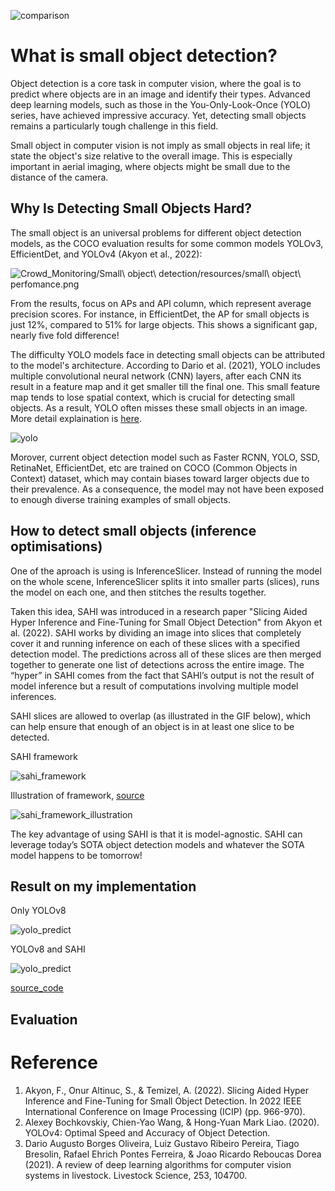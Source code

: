 ![comparison](https://github.com/milieureka/redback-orion/blob/main/Crowd_Monitoring/Small%20object%20detection/resources/comparison.gif)
# What is small object detection?
Object detection is a core task in computer vision, where the goal is to predict where objects are in an image and identify their types. Advanced deep learning models, such as those in the You-Only-Look-Once (YOLO) series, have achieved impressive accuracy. Yet, detecting small objects remains a particularly tough challenge in this field.

Small object in computer vision is not imply as small objects in real life; it state the object's size relative to the overall image. This is especially important in aerial imaging, where objects might be small due to the distance of the camera.

## Why Is Detecting Small Objects Hard?
The small object is an universal problems for different object detection models, as the COCO evaluation results for some common models YOLOv3, EfficientDet, and YOLOv4 (Akyon et al., 2022):

![Crowd_Monitoring/Small\ object\ detection/resources/small\ object\ perfomance.png](https://github.com/milieureka/redback-orion/blob/main/Crowd_Monitoring/Small%20object%20detection/resources/small%20object%20perfomance.png)

From the results, focus on APs and APl column, which represent average precision scores. For instance, in EfficientDet, the AP for small objects is just 12%, compared to 51% for large objects. This shows a significant gap, nearly five fold difference!

The difficulty YOLO models face in detecting small objects can be attributed to the model's architecture. According to Dario et al. (2021), YOLO includes multiple convolutional neural network (CNN) layers, after each CNN its result in a feature map and it get smaller till the final one. This small feature map tends to lose spatial context, which is crucial for detecting small objects. As a result, YOLO often misses these small objects in an image. More detail explaination is [here](https://learnopencv.com/slicing-aided-hyper-inference/).

![yolo](https://github.com/milieureka/redback-orion/blob/main/Crowd_Monitoring/Small%20object%20detection/resources/yolo.jpg)

Morover, current object detection model such as Faster RCNN, YOLO, SSD, RetinaNet, EfficientDet, etc are trained on COCO (Common Objects in Context) dataset, which may contain biases toward larger objects due to their prevalence. As a consequence, the model may not have been exposed to enough diverse training examples of small objects.

## How to detect small objects (inference optimisations)
One of the aproach is using is InferenceSlicer. Instead of running the model on the whole scene, InferenceSlicer splits it into smaller parts (slices), runs the model on each one, and then stitches the results together. 

Taken this idea, SAHI was introduced in a research paper "Slicing Aided Hyper Inference and Fine-Tuning for Small Object Detection" from Akyon et al. (2022). SAHI works by dividing an image into slices that completely cover it and running inference on each of these slices with a specified detection model. The predictions across all of these slices are then merged together to generate one list of detections across the entire image. The “hyper” in SAHI comes from the fact that SAHI’s output is not the result of model inference but a result of computations involving multiple model inferences. 

SAHI slices are allowed to overlap (as illustrated in the GIF below), which can help ensure that enough of an object is in at least one slice to be detected.

SAHI framework

![sahi_framework](https://raw.githubusercontent.com/milieureka/redback-orion/main/Crowd_Monitoring/Small%20object%20detection/resources/390262ac-d9c3-4987-add6-b910cbf4bc89_12.avif)

Illustration of framework, [source](https://supervision.roboflow.com/develop/how_to/detect_small_objects/#input-resolution)

![sahi_framework_illustration](https://github.com/milieureka/redback-orion/blob/main/Crowd_Monitoring/Small%20object%20detection/resources/supervision_detect_small_objects_example_2-ezgif.com-video-to-gif-converter.gif)

The key advantage of using SAHI is that it is model-agnostic. SAHI can leverage today’s SOTA object detection models and whatever the SOTA model happens to be tomorrow!

## Result on my implementation

Only YOLOv8

![yolo_predict](https://github.com/milieureka/redback-orion/blob/main/Crowd_Monitoring/Small%20object%20detection/resources/yolov8_predict.png)

YOLOv8 and SAHI

![yolo_predict](https://github.com/milieureka/redback-orion/blob/main/Crowd_Monitoring/Small%20object%20detection/resources/yolov8nsahi.png)

[source_code](https://github.com/milieureka/redback-orion/blob/main/Crowd_Monitoring/Small%20object%20detection/model.ipynb)
## Evaluation
# Reference
1. Akyon, F., Onur Altinuc, S., & Temizel, A. (2022). Slicing Aided Hyper Inference and Fine-Tuning for Small Object Detection. In 2022 IEEE International Conference on Image Processing (ICIP) (pp. 966-970).
2. Alexey Bochkovskiy, Chien-Yao Wang, & Hong-Yuan Mark Liao. (2020). YOLOv4: Optimal Speed and Accuracy of Object Detection.
3. Dario Augusto Borges Oliveira, Luiz Gustavo Ribeiro Pereira, Tiago Bresolin, Rafael Ehrich Pontes Ferreira, & Joao Ricardo Reboucas Dorea (2021). A review of deep learning algorithms for computer vision systems in livestock. Livestock Science, 253, 104700.




